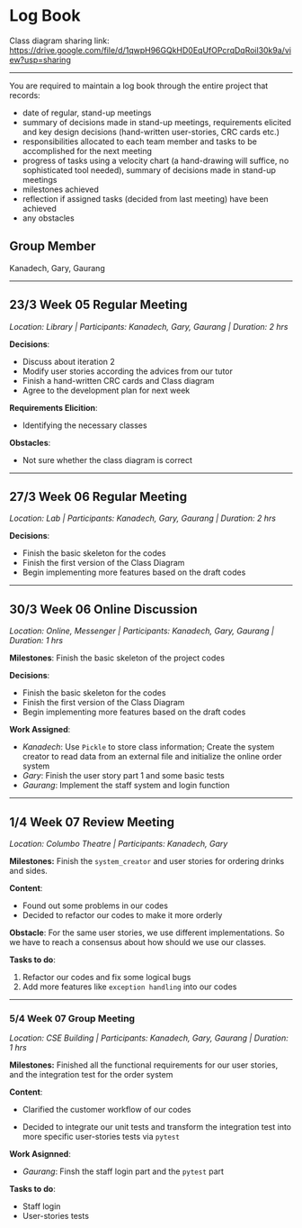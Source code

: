 # Log Book

Class diagram sharing link: https://drive.google.com/file/d/1qwpH96GQkHD0EqUfOPcrqDqRoil30k9a/view?usp=sharing

----

You are required to maintain a log book through the entire project that records:

- date of regular, stand-up meetings
- summary of decisions made in stand-up meetings, requirements elicited and key design decisions (hand-written user-stories, CRC cards etc.)
- responsibilities allocated to each team member and tasks to be accomplished for the next meeting
- progress of tasks using a velocity chart (a hand-drawing will suffice, no sophisticated tool needed), summary of decisions made in stand-up meetings
- milestones achieved
- reflection if assigned tasks (decided from last meeting) have been achieved
- any obstacles

## Group Member

Kanadech, Gary, Gaurang

-----

## 23/3 Week 05 Regular Meeting

*Location: Library | Participants: Kanadech, Gary, Gaurang | Duration: 2 hrs*

**Decisions**:

- Discuss about iteration 2
- Modify user stories according the advices from our tutor
- Finish a hand-written CRC cards and Class diagram
- Agree to the development plan for next week

**Requirements Elicition**:

- Identifying the necessary classes

**Obstacles**:

- Not sure whether the class diagram is correct

----

## 27/3 Week 06 Regular Meeting

*Location: Lab | Participants: Kanadech, Gary, Gaurang | Duration: 2 hrs*

**Decisions**:

- Finish the basic skeleton for the codes
- Finish the first version of the Class Diagram
- Begin implementing more features based on the draft codes

-------

## 30/3 Week 06 Online Discussion

*Location: Online, Messenger | Participants: Kanadech, Gary, Gaurang | Duration: 1 hrs*

**Milestones**: Finish the basic skeleton of the project codes

**Decisions**:

- Finish the basic skeleton for the codes
- Finish the first version of the Class Diagram
- Begin implementing more features based on the draft codes

**Work Assigned**:

- *Kanadech*: Use `Pickle` to store class information; Create the system creator to read data from an external file and initialize the online order system
- *Gary*: Finish the user story part 1 and some basic tests
- *Gaurang*: Implement the staff system and login function

------

## 1/4 Week 07 Review Meeting

*Location: Columbo Theatre | Participants: Kanadech, Gary*

**Milestones:** Finish the `system_creator` and user stories for ordering drinks and sides.

**Content**:

- Found out some problems in our codes
- Decided to refactor our codes to make it more orderly

**Obstacle**: For the same user stories, we use different implementations. So we have to reach a consensus about how should we use our classes.

**Tasks to do**:

1. Refactor our codes and fix some logical bugs
2. Add more features like `exception handling` into our codes

--------

### 5/4 Week 07 Group Meeting

*Location: CSE Building | Participants: Kanadech, Gary, Gaurang | Duration: 1 hrs*

**Milestones:** Finished all the functional requirements for our user stories, and the integration test for the order system

**Content**:

- Clarified the customer workflow of our codes

- Decided to integrate our unit tests and transform the integration test into more specific user-stories tests via `pytest`

**Work Asignned**:

- *Gaurang*: Finsh the staff login part and the `pytest` part

**Tasks to do**:

- Staff login
- User-stories tests